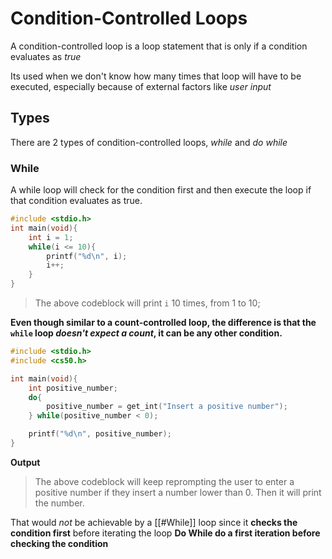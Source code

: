 # Condition-Controlled Loops
A condition-controlled loop is a loop statement that is only if a condition evaluates as *true*

Its used when we don't know how many times that loop will have to be executed, especially because of external factors like *user input*

## Types
There are 2 types of condition-controlled loops, *while* and *do while*

### While
A while loop will check for the condition first and then execute the loop if that condition evaluates as true.

```C
#include <stdio.h>
int main(void){
    int i = 1;
    while(i <= 10){
        printf("%d\n", i);
        i++;
    }
}
```
> The above codeblock will print `i` 10 times, from 1 to 10;

**Even though similar to a count-controlled loop, the difference is that the `while` loop *doesn't expect a count*, it can be any other condition.**

```C
#include <stdio.h>
#include <cs50.h>

int main(void){
    int positive_number; 
    do{
        positive_number = get_int("Insert a positive number"); 
    } while(positive_number < 0);

    printf("%d\n", positive_number);
}
```
**Output**
> The above codeblock will keep reprompting the user to enter a positive number if they insert a number lower than 0.
> Then it will print the number.

That would *not* be achievable by a [[#While]] loop since it **checks the condition first** before iterating the loop
**Do While do a first iteration before checking the condition**
